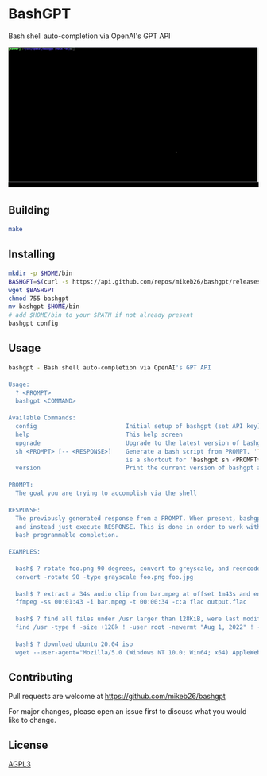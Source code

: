 # BashGPT
Bash shell auto-completion via OpenAI's GPT API

![Alt Text](./images/usage_examples.gif)

## Building

```bash
make
```

## Installing

```bash
mkdir -p $HOME/bin
BASHGPT=$(curl -s https://api.github.com/repos/mikeb26/bashgpt/releases/latest | grep browser_download_url | cut -f4 -d\")
wget $BASHGPT
chmod 755 bashgpt
mv bashgpt $HOME/bin
# add $HOME/bin to your $PATH if not already present
bashgpt config
```

## Usage

```bash
bashgpt - Bash shell auto-completion via OpenAI's GPT API

Usage:
  ? <PROMPT>
  bashgpt <COMMAND>

Available Commands:
  config                         Initial setup of bashgpt (set API key)
  help                           This help screen
  upgrade                        Upgrade to the latest version of bashgpt
  sh <PROMPT> [-- <RESPONSE>]    Generate a bash script from PROMPT. '? <PROMPT>'
                                 is a shortcut for 'bashgpt sh <PROMPT>'
  version                        Print the current version of bashgpt and exit

PROMPT:
  The goal you are trying to accomplish via the shell

RESPONSE:
  The previously generated response from a PROMPT. When present, bashgpt will ignore the PROMPT
  and instead just execute RESPONSE. This is done in order to work within the limitations of
  bash programmable completion.

EXAMPLES:

  bash$ ? rotate foo.png 90 degrees, convert to greyscale, and reencode as jpeg 
  convert -rotate 90 -type grayscale foo.png foo.jpg

  bash$ ? extract a 34s audio clip from bar.mpeg at offset 1m43s and encode in FLAC
  ffmpeg -ss 00:01:43 -i bar.mpeg -t 00:00:34 -c:a flac output.flac

  bash$ ? find all files under /usr larger than 128KiB, were last modified between aug 2022 and mar 2023, and are not owned by root
  find /usr -type f -size +128k ! -user root -newermt "Aug 1, 2022" ! -newermt "Mar 31, 2023"

  bash$ ? download ubuntu 20.04 iso
  wget --user-agent="Mozilla/5.0 (Windows NT 10.0; Win64; x64) AppleWebKit/537.36 (KHTML, like Gecko) Chrome/86.0.4183.102 Safari/537.36" https://releases.ubuntu.com/20.04.1/ubuntu-20.04.1-desktop-amd64.iso
```

## Contributing
Pull requests are welcome at https://github.com/mikeb26/bashgpt

For major changes, please open an issue first to discuss what you
would like to change.

## License
[AGPL3](https://www.gnu.org/licenses/agpl-3.0.en.html)
